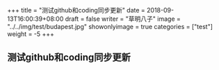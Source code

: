 +++
title = "测试github和coding同步更新"
date = 2018-09-13T16:00:39+08:00
draft = false
writer = "草明八子"
image = "../../img/test/budapest.jpg"
showonlyimage = true
categories = ["test"]
weight = -5
+++

## 测试github和coding同步更新